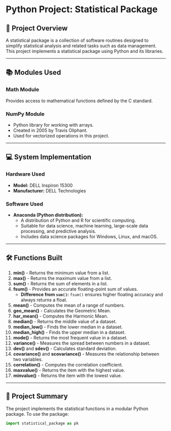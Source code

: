 # Python Project: Statistical Package

## 📖 Project Overview
A statistical package is a collection of software routines designed to simplify statistical analysis and related tasks such as data management. This project implements a statistical package using Python and its libraries.

---

## 📚 Modules Used
### Math Module
Provides access to mathematical functions defined by the C standard.

### NumPy Module
- Python library for working with arrays.
- Created in 2005 by Travis Oliphant.
- Used for vectorized operations in this project.

---

## 💻 System Implementation

### Hardware Used
- **Model:** DELL Inspiron 15300
- **Manufacturer:** DELL Technologies

### Software Used
- **Anaconda (Python distribution):**
  - A distribution of Python and R for scientific computing.
  - Suitable for data science, machine learning, large-scale data processing, and predictive analysis.
  - Includes data science packages for Windows, Linux, and macOS.

---

## 🛠️ Functions Built

1. **min()** - Returns the minimum value from a list.
2. **max()** - Returns the maximum value from a list.
3. **sum()** - Returns the sum of elements in a list.
4. **fsum()** - Provides an accurate floating-point sum of values.
   - **Difference from `sum()`:** `fsum()` ensures higher floating accuracy and always returns a float.
5. **mean()** - Computes the mean of a range of numbers.
6. **geo_mean()** - Calculates the Geometric Mean.
7. **har_mean()** - Computes the Harmonic Mean.
8. **median()** - Returns the middle value of a dataset.
9. **median_low()** - Finds the lower median in a dataset.
10. **median_high()** - Finds the upper median in a dataset.
11. **mode()** - Returns the most frequent value in a dataset.
12. **variance()** - Measures the spread between numbers in a dataset.
13. **dev()** and **sdev()** - Calculates standard deviation.
14. **covariance()** and **scovariance()** - Measures the relationship between two variables.
15. **correlation()** - Computes the correlation coefficient.
16. **maxvalue()** - Returns the item with the highest value.
17. **minvalue()** - Returns the item with the lowest value.

---

## 📝 Project Summary
The project implements the statistical functions in a modular Python package. To use the package:

```python
import statistical_package as pk
